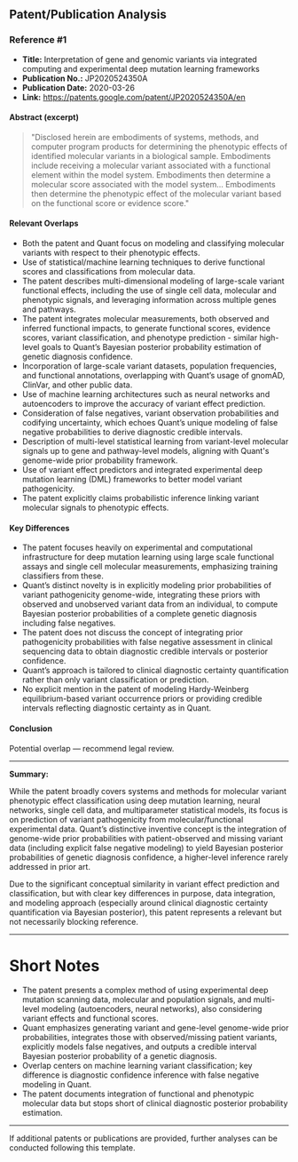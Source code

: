 ## Patent/Publication Analysis

### Reference #1

- **Title:** Interpretation of gene and genomic variants via integrated computing and experimental deep mutation learning frameworks
- **Publication No.:** JP2020524350A
- **Publication Date:** 2020-03-26
- **Link:** https://patents.google.com/patent/JP2020524350A/en

#### Abstract (excerpt)

> "Disclosed herein are embodiments of systems, methods, and computer program products for determining the phenotypic effects of identified molecular variants in a biological sample. Embodiments include receiving a molecular variant associated with a functional element within the model system. Embodiments then determine a molecular score associated with the model system... Embodiments then determine the phenotypic effect of the molecular variant based on the functional score or evidence score."

#### Relevant Overlaps

- Both the patent and Quant focus on modeling and classifying molecular variants with respect to their phenotypic effects.
- Use of statistical/machine learning techniques to derive functional scores and classifications from molecular data.
- The patent describes multi-dimensional modeling of large-scale variant functional effects, including the use of single cell data, molecular and phenotypic signals, and leveraging information across multiple genes and pathways.
- The patent integrates molecular measurements, both observed and inferred functional impacts, to generate functional scores, evidence scores, variant classification, and phenotype prediction - similar high-level goals to Quant’s Bayesian posterior probability estimation of genetic diagnosis confidence.
- Incorporation of large-scale variant datasets, population frequencies, and functional annotations, overlapping with Quant’s usage of gnomAD, ClinVar, and other public data.
- Use of machine learning architectures such as neural networks and autoencoders to improve the accuracy of variant effect prediction.
- Consideration of false negatives, variant observation probabilities and codifying uncertainty, which echoes Quant’s unique modeling of false negative probabilities to derive diagnostic credible intervals.
- Description of multi-level statistical learning from variant-level molecular signals up to gene and pathway-level models, aligning with Quant's genome-wide prior probability framework.
- Use of variant effect predictors and integrated experimental deep mutation learning (DML) frameworks to better model variant pathogenicity.
- The patent explicitly claims probabilistic inference linking variant molecular signals to phenotypic effects.

#### Key Differences

- The patent focuses heavily on experimental and computational infrastructure for deep mutation learning using large scale functional assays and single cell molecular measurements, emphasizing training classifiers from these.
- Quant’s distinct novelty is in explicitly modeling prior probabilities of variant pathogenicity genome-wide, integrating these priors with observed and unobserved variant data from an individual, to compute Bayesian posterior probabilities of a complete genetic diagnosis including false negatives.
- The patent does not discuss the concept of integrating prior pathogenicity probabilities with false negative assessment in clinical sequencing data to obtain diagnostic credible intervals or posterior confidence.
- Quant’s approach is tailored to clinical diagnostic certainty quantification rather than only variant classification or prediction.
- No explicit mention in the patent of modeling Hardy-Weinberg equilibrium-based variant occurrence priors or providing credible intervals reflecting diagnostic certainty as in Quant.

#### Conclusion

Potential overlap — recommend legal review.

---

**Summary:**

While the patent broadly covers systems and methods for molecular variant phenotypic effect classification using deep mutation learning, neural networks, single cell data, and multiparameter statistical models, its focus is on prediction of variant pathogenicity from molecular/functional experimental data. Quant’s distinctive inventive concept is the integration of genome-wide prior probabilities with patient-observed and missing variant data (including explicit false negative modeling) to yield Bayesian posterior probabilities of genetic diagnosis confidence, a higher-level inference rarely addressed in prior art.

Due to the significant conceptual similarity in variant effect prediction and classification, but with clear key differences in purpose, data integration, and modeling approach (especially around clinical diagnostic certainty quantification via Bayesian posterior), this patent represents a relevant but not necessarily blocking reference.

---

# Short Notes

- The patent presents a complex method of using experimental deep mutation scanning data, molecular and population signals, and multi-level modeling (autoencoders, neural networks), also considering variant effects and functional scores.
- Quant emphasizes generating variant and gene-level genome-wide prior probabilities, integrates those with observed/missing patient variants, explicitly models false negatives, and outputs a credible interval Bayesian posterior probability of a genetic diagnosis.
- Overlap centers on machine learning variant classification; key difference is diagnostic confidence inference with false negative modeling in Quant.
- The patent documents integration of functional and phenotypic molecular data but stops short of clinical diagnostic posterior probability estimation.

---

If additional patents or publications are provided, further analyses can be conducted following this template.